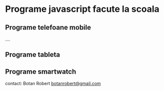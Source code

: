 # Programe javascript facute la scoala

## Programe telefoane mobile

....

## Programe tableta

## Programe smartwatch

contact: Botan Robert
botanrobert@gmail.com

